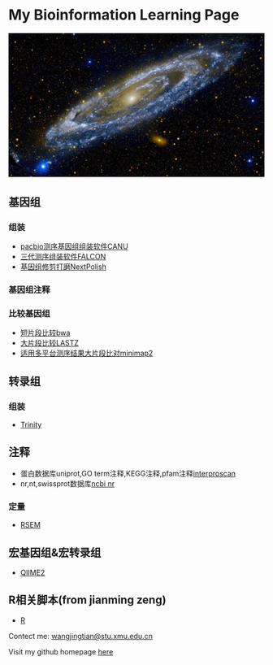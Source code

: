 # My Bioinformation Learning Page

![](Andromeda_ZH-CN1967953496_1920x1080.jpg)

## 基因组

 ### 组装

 * [pacbio测序基因组组装软件CANU](https://github.com/WJT0925/pacbio-assemble-canu)
 * [三代测序组装软件FALCON](https://github.com/WJT0925/Genome_assemble_FALCON)
 * [基因组修剪打磨NextPolish](https://github.com/WJT0925/NextPolish)

 ### 基因组注释

 ### 比较基因组

 * [短片段比较bwa](https://github.com/WJT0925/bwa)
 * [大片段比较LASTZ](https://github.com/WJT0925/lastz)
 * [适用多平台测序结果大片段比对minimap2](https://github.com/WJT0925/minimap2)

## 转录组

 ### 组装
 * [Trinity](https://github.com/trinityrnaseq/trinityrnaseq/wiki)

## 注释
 * 蛋白数据库uniprot,GO term注释,KEGG注释,pfam注释[interproscan](https://interproscan-docs.readthedocs.io/en/latest/Introduction.html)
 * nr,nt,swissprot数据库[ncbi nr](https://ftp.ncbi.nih.gov/blast/db/FASTA/)

### 定量
 * [RSEM](https://github.com/WJT0925/Transcriptome_expression_RSEM)

## 宏基因组&宏转录组

 * [QIIME2](https://github.com/WJT0925/QIIME2ChineseManual/tree/master/docs)

## R相关脚本(from jianming zeng)

 * [R](https://github.com/WJT0925/my-R)


Contect me: wangjingtian@stu.xmu.edu.cn

Visit my github homepage [here](https://github.com/WJT0925/WJT0925.github.io)
